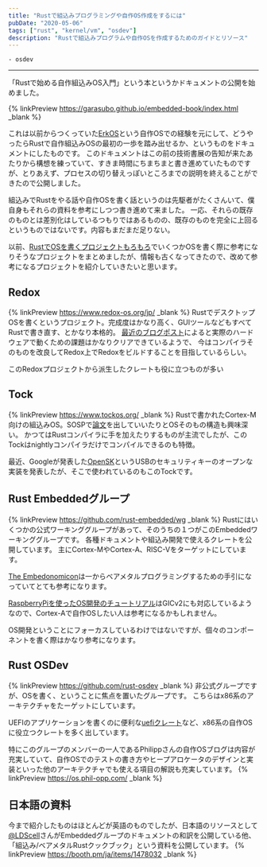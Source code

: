 ```yaml
---
title: "Rustで組込みプログラミングや自作OS作成をするには"
pubDate: "2020-05-06"
tags: ["rust", "kernel/vm", "osdev"]
description: "Rustで組込みプログラムや自作OSを作成するためのガイドとリソース"
---
```

    - osdev
---

「Rustで始める自作組込みOS入門」という本というかドキュメントの公開を始めました。

{% linkPreview https://garasubo.github.io/embedded-book/index.html _blank %}

これは以前からつくっていた[ErkOS](/hexo/2019/05/15/erkos.html)という自作OSでの経験を元にして、どうやったらRustで自作組込みOSの最初の一歩を踏み出せるか、というものをドキュメントにしたものです。
このドキュメントはこの前の技術書展の告知が来たあたりから構想を練っていて、すきま時間にちまちまと書き進めていたものですが、とりあえず、プロセスの切り替えっぽいところまでの説明を終えることができたので公開しました。

組込みでRustをやる話や自作OSを書く話というのは先駆者がたくさんいて、僕自身もそれらの資料を参考にしつつ書き進めて来ました。
一応、それらの既存のものとは差別化はしているつもりではあるものの、既存のものを完全に上回るというものではないです。内容もまだまだ足りない。

以前、[RustでOSを書くプロジェクトもろもろ](/hexo/2017/11/05/rust-os.html)でいくつかOSを書く際に参考になりそうなプロジェクトをまとめましたが、情報も古くなってきたので、改めて参考になるプロジェクトを紹介していきたいと思います。

## Redox
{% linkPreview https://www.redox-os.org/jp/ _blank %}
RustでデスクトップOSを書くというプロジェクト。完成度はかなり高く、GUIツールなどもすべてRustで書き直す、とかなり本格的。
[最近のブログポスト](https://www.redox-os.org/jp/news/focusing-on-rustc/)によると実際のハードウェアで動くための課題はかなりクリアできているようで、
今はコンパイラそのものを改良してRedox上でRedoxをビルドすることを目指しているらしい。

このRedoxプロジェクトから派生したクレートも役に立つものが多い

## Tock
{% linkPreview https://www.tockos.org/ _blank %}
Rustで書かれたCortex-M向けの組込みOS。SOSPで[論文](/hexo/2018/05/23/tock.html)を出していいたりとOSそのもの構造も興味深い。
かつてはRustコンパイラに手を加えたりするものが主流でしたが、このTockはnightlyコンパイラだけでコンパイルできるのも特徴。

最近、Googleが発表した[OpenSK](https://github.com/google/OpenSK)というUSBのセキュリティキーのオープンな実装を発表したが、そこで使われているのもこのTockです。

## Rust Embeddedグループ
{% linkPreview https://github.com/rust-embedded/wg _blank %}
Rustにはいくつかの公式ワーキンググループがあって、そのうちの１つがこのEmbeddedワーキンググループです。
各種ドキュメントや組込み開発で使えるクレートを公開しています。
主にCortex-MやCortex-A、RISC-Vをターゲットにしています。

[The Embedonomicon](https://docs.rust-embedded.org/embedonomicon/)は一からベアメタルプログラミングするための手引になっていてとても参考になります。

[RaspberryPiを使ったOS開発のチュートリアル](https://github.com/rust-embedded/rust-raspberrypi-OS-tutorials)はGICv2にも対応しているようなので、Cortex-Aで自作OSしたい人は参考になるかもしれません。

OS開発ということにフォーカスしているわけではないですが、個々のコンポーネントを書く際はかなり参考になります。

## Rust OSDev
{% linkPreview https://github.com/rust-osdev _blank %}
非公式グループですが、OSを書く、ということに焦点を置いたグループです。
こちらはx86系のアーキテクチャをたーゲットにしています。

UEFIのアプリケーションを書くのに便利な[uefiクレート](https://github.com/rust-osdev/uefi-rs)など、x86系の自作OSに役立つクレートを多く出しています。

特にこのグループのメンバーの一人であるPhilippさんの自作OSブログは内容が充実していて、自作OSでのテストの書き方やヒープアロケータのデザインと実装といった他のアーキテクチャでも使える項目の解説も充実しています。
{% linkPreview https://os.phil-opp.com/ _blank %}

## 日本語の資料
今まで紹介したものはほとんどが英語のものでしたが、日本語のリソースとして[@LDScell](https://twitter.com/LDScell)さんがEmbeddedグループのドキュメントの和訳を公開している他、
「組込み/ベアメタルRustクックブック」という資料を公開しています。
{% linkPreview https://booth.pm/ja/items/1478032 _blank %}
